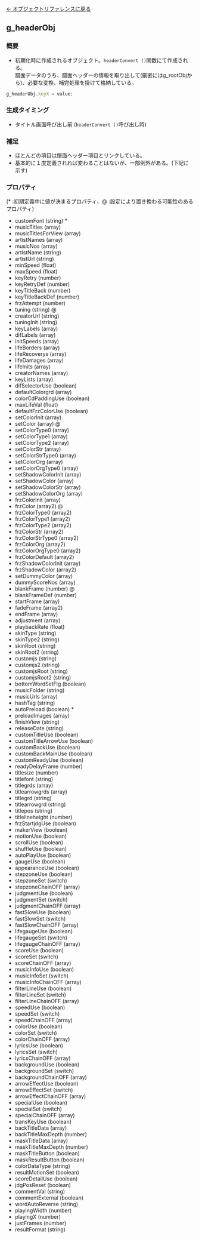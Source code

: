 [← オブジェクトリファレンスに戻る](ObjectReferenceIndex.html)  

## g_headerObj

### 概要
- 初期化時に作成されるオブジェクト。`headerConvert ()`関数にて作成される。  
譜面データのうち、譜面ヘッダーの情報を取り出して(厳密にはg_rootObjから)、必要な変換、補完処理を掛けて格納している。  
```javascript
g_headerObj.keyX = value;
```

### 生成タイミング
- タイトル画面呼び出し前 (`headerConvert ()`呼び出し時)

### 補足
- ほとんどの項目は譜面ヘッダー項目とリンクしている。  
- 基本的に１度定義されれば変わることはないが、一部例外がある。(下記に示す)

### プロパティ
(* :初期定義中に値が決まるプロパティ、@ :設定により置き換わる可能性のあるプロパティ)
- customFont (string) *
- musicTitles (array)
- musicTitlesForView (array)
- artistNames (array)
- musicNos (array)
- artistName (string)
- artistUrl (string)
- minSpeed (float)
- maxSpeed (float)
- keyRetry (number)
- keyRetryDef (number)
- keyTitleBack (number)
- keyTitleBackDef (number)
- frzAttempt (number)
- tuning (string) @
- creatorUrl (string)
- tuningInit (string)
- keyLabels (array)
- difLabels (array)
- initSpeeds (array)
- lifeBorders (array)
- lifeRecoverys (array)
- lifeDamages (array)
- lifeInits (array)
- creatorNames (array)
- keyLists (array)
- difSelectorUse (boolean)
- defaultColorgrd (array)
- colorCdPaddingUse (boolean)
- maxLifeVal (float)
- defaultFrzColorUse (boolean)
- setColorInit (array)
- setColor (array) @
- setColorType0 (array)
- setColorType1 (array)
- setColorType2 (array)
- setColorStr (array)
- setColorStrType0 (array)
- setColorOrg (array)
- setColorOrgType0 (array)
- setShadowColorInit (array)
- setShadowColor (array)
- setShadowColorStr (array)
- setShadowColorOrg (array)
- frzColorInit (array)
- frzColor (array2) @
- frzColorType0 (array2)
- frzColorType1 (array2)
- frzColorType2 (array2)
- frzColorStr (array2)
- frzColorStrType0 (array2)
- frzColorOrg (array2)
- frzColorOrgType0 (array2)
- frzColorDefault (array2)
- frzShadowColorInit (array)
- frzShadowColor (array2)
- setDummyColor (array)
- dummyScoreNos (array)
- blankFrame (number) @
- blankFrameDef (number)
- startFrame (array)
- fadeFrame (array2)
- endFrame (array)
- adjustment (array)
- playbackRate (float)
- skinType (string)
- skinType2 (string)
- skinRoot (string)
- skinRoot2 (string)
- customjs (string)
- customjs2 (string)
- customjsRoot (string)
- customjsRoot2 (string)
- bottomWordSetFlg (boolean)
- musicFolder (string)
- musicUrls (array)
- hashTag (string)
- autoPreload (boolean) *
- preloadImages (array)
- finishView (string)
- releaseDate (string)
- customTitleUse (boolean)
- customTitleArrowUse (boolean)
- customBackUse (boolean)
- customBackMainUse (boolean)
- customReadyUse (boolean)
- readyDelayFrame (number)
- titlesize (number)
- titlefont (string)
- titlegrds (array)
- titlearrowgrds (array)
- titlegrd (string)
- titlearrowgrd (string)
- titlepos (string)
- titlelineheight (number)
- frzStartjdgUse (boolean)
- makerView (boolean)
- motionUse (boolean)
- scrollUse (boolean)
- shuffleUse (boolean)
- autoPlayUse (boolean)
- gaugeUse (boolean)
- appearanceUse (boolean) 
- stepzoneUse (boolean)
- stepzoneSet (switch)
- stepzoneChainOFF (array)
- judgmentUse (boolean) 
- judgmentSet (switch) 
- judgmentChainOFF (array)
- fastSlowUse (boolean) 
- fastSlowSet (switch) 
- fastSlowChainOFF (array)
- lifegaugeUse (boolean) 
- lifegaugeSet (switch) 
- lifegaugeChainOFF (array)
- scoreUse (boolean) 
- scoreSet (switch) 
- scoreChainOFF (array)
- musicInfoUse (boolean) 
- musicInfoSet (switch) 
- musicInfoChainOFF (array)
- filterLineUse (boolean) 
- filterLineSet (switch) 
- filterLineChainOFF (array)
- speedUse (boolean) 
- speedSet (switch) 
- speedChainOFF (array)
- colorUse (boolean) 
- colorSet (switch) 
- colorChainOFF (array)
- lyricsUse (boolean) 
- lyricsSet (switch) 
- lyricsChainOFF (array)
- backgroundUse (boolean) 
- backgroundSet (switch) 
- backgroundChainOFF (array)
- arrowEffectUse (boolean) 
- arrowEffectSet (switch) 
- arrowEffectChainOFF (array)
- specialUse (boolean) 
- specialSet (switch) 
- specialChainOFF (array)
- transKeyUse (boolean) 
- backTitleData (array)
- backTitleMaxDepth (number)
- maskTitleData (array)
- maskTitleMaxDepth (number)
- maskTitleButton (boolean) 
- maskResultButton (boolean) 
- colorDataType (string)
- resultMotionSet (boolean)
- scoreDetailUse (boolean)
- jdgPosReset (boolean)
- commentVal (string)
- commentExternal (boolean)
- wordAutoReverse (string)
- playingWidth (number)
- playingX (number)
- justFrames (number)
- resultFormat (string)